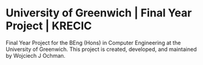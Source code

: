 # University of Greenwich | Final Year Project | KRECIC
Final Year Project for the BEng (Hons) in Computer Engineering at the University of Greenwich. This project is created, developed, and maintained by Wojciech J Ochman.
